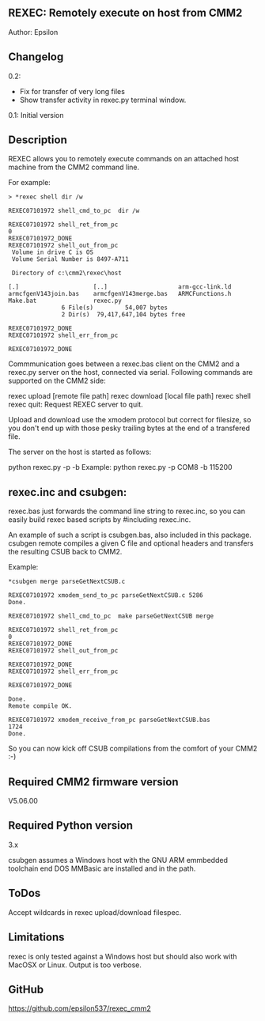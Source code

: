 REXEC: Remotely execute on host from CMM2
-----------------------------------------
Author: Epsilon

Changelog
---------
0.2: 
- Fix for transfer of very long files
- Show transfer activity in rexec.py terminal window.

0.1: Initial version

Description
-----------
REXEC allows you to remotely execute commands on an attached host machine from the CMM2 command line.

For example:

	> *rexec shell dir /w

	REXEC07101972 shell_cmd_to_pc  dir /w

	REXEC07101972 shell_ret_from_pc
	0
	REXEC07101972_DONE
	REXEC07101972 shell_out_from_pc
	 Volume in drive C is OS
	 Volume Serial Number is 8497-A711

	 Directory of c:\cmm2\rexec\host

	[.]                     [..]                    arm-gcc-link.ld
	armcfgenV143join.bas    armcfgenV143merge.bas   ARMCFunctions.h
	Make.bat                rexec.py
	               6 File(s)         54,007 bytes
	               2 Dir(s)  79,417,647,104 bytes free

	REXEC07101972_DONE
	REXEC07101972 shell_err_from_pc

	REXEC07101972_DONE

Commmunication goes between a rexec.bas client on the CMM2 and a rexec.py server on the host, connected via serial.
Following commands are supported on the CMM2 side:

rexec upload <local file path> [remote file path]
rexec download <remote file path> [local file path]
rexec shell <remote shell command>
rexec quit: Request REXEC server to quit.

Upload and download use the xmodem protocol but correct for filesize, so you don't end up with those pesky trailing bytes at the end of a transfered file.

The server on the host is started as follows:

python rexec.py -p <serial port> -b <baudrate>
Example:
python rexec.py -p COM8 -b 115200

rexec.inc and csubgen:
---------------------
rexec.bas just forwards the command line string to rexec.inc, so you can easily build rexec based scripts by #including rexec.inc.

An example of such a script is csubgen.bas, also included in this package. csubgen remote compiles a given C file and optional headers and transfers the resulting CSUB back to CMM2.

Example:

	*csubgen merge parseGetNextCSUB.c

	REXEC07101972 xmodem_send_to_pc parseGetNextCSUB.c 5286
	Done.

	REXEC07101972 shell_cmd_to_pc  make parseGetNextCSUB merge

	REXEC07101972 shell_ret_from_pc
	0
	REXEC07101972_DONE
	REXEC07101972 shell_out_from_pc

	REXEC07101972_DONE
	REXEC07101972 shell_err_from_pc

	REXEC07101972_DONE

	Done.
	Remote compile OK.

	REXEC07101972 xmodem_receive_from_pc parseGetNextCSUB.bas
	1724
	Done.

So you can now kick off CSUB compilations from the comfort of your CMM2 :-)

Required CMM2 firmware version
------------------------------
V5.06.00

Required Python version
-----------------------
3.x

csubgen assumes a Windows host with the GNU ARM emmbedded toolchain end DOS MMBasic are installed and in the path.

ToDos
-----
Accept wildcards in rexec upload/download filespec.

Limitations
-----------
rexec is only tested against a Windows host but should also work with MacOSX or Linux.
Output is too verbose.

GitHub
------
https://github.com/epsilon537/rexec_cmm2
